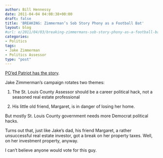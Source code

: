 ```yaml
---
author: Bill Hennessy
date: 2011-04-04 04:08:38+00:00
draft: false
title: 'BREAKING: Zimmerman’s Sob Story Phony as a Football Bat'
layout: blog
#url: e/2011/04/03/breaking-zimmermans-sob-story-phony-as-a-football-bat/
categories:
- Politics
tags:
- Jake Zimmerman
- Politics Assessor
type: "post"
---
```


[PO’ed Patriot has the story](https://www.poedpatriot.com/2011/04/which-home-zimmermans-poor-friend.html).

Jake Zimmerman’s campaign rotates two themes:

1. The St. Louis County Assessor should be a career political hack, not a seasoned real estate professional

2. His little old friend, Margaret, is in danger of losing her home. 

But mostly St. Louis County government needs more Democrat political hacks. 

Turns out that, just like Jake’s dad, his friend Margaret, a rather unsuccessful real estate investor, got a break on her property taxes. Well, on her investment property, anyway. 

I can’t believe anyone would vote for this guy.
